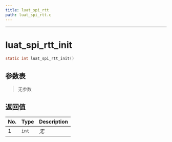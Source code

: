 ```yaml
---
title: luat_spi_rtt
path: luat_spi_rtt.c
---
```

--------------------------------------------------
# luat_spi_rtt_init

```c
static int luat_spi_rtt_init()
```


## 参数表

> 无参数

## 返回值

No. | Type | Description
----|------|--------------
1 |`int`| *无*


